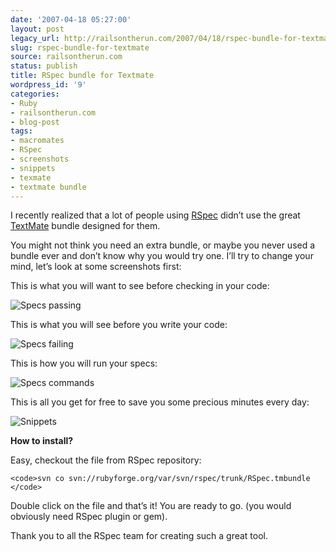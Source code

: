 ```yaml
---
date: '2007-04-18 05:27:00'
layout: post
legacy_url: http://railsontherun.com/2007/04/18/rspec-bundle-for-textmate/
slug: rspec-bundle-for-textmate
source: railsontherun.com
status: publish
title: RSpec bundle for Textmate
wordpress_id: '9'
categories:
- Ruby
- railsontherun.com
- blog-post
tags:
- macromates
- RSpec
- screenshots
- snippets
- texmate
- textmate bundle
---
```


I recently realized that a lot of people using [RSpec](http://rspec.rubyforge.org) didn’t use the great [TextMate](http://macromates.com/) bundle designed for them.





You might not think you need an extra bundle, or maybe you never used a bundle ever and don’t know why you would try one. I’ll try to change your mind, let’s look at some screenshots first:





This is what you will want to see before checking in your code:





![Specs passing](http://farm1.static.flickr.com/209/463687467_87e92fb79e.jpg?v=0)





This is what you will see before you write your code:





![Specs failing](http://farm1.static.flickr.com/212/463687455_a6cc15a8bf.jpg?v=0)





This is how you will run your specs:





![Specs commands](http://farm1.static.flickr.com/216/463687471_431a3a2939.jpg?v=0)





This is all you get for free to save you some precious minutes every day:





![Snippets](http://farm1.static.flickr.com/167/463687473_0f27cedac4.jpg?v=0)





**How to install?**





Easy, checkout the file from RSpec repository:




    
    <code>svn co svn://rubyforge.org/var/svn/rspec/trunk/RSpec.tmbundle
    </code>





Double click on the file and that’s it! You are ready to go. (you would obviously need RSpec plugin or gem).





Thank you to all the RSpec team for creating such a great tool.
